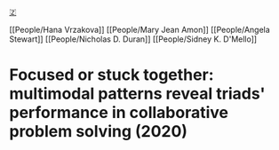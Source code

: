 [🇿](zotero://select/library/items/C3UJBRYQ)

[[People/Hana Vrzakova]] [[People/Mary Jean Amon]] [[People/Angela Stewart]] [[People/Nicholas D. Duran]] [[People/Sidney K. D'Mello]] 
# Focused or stuck together: multimodal patterns reveal triads' performance in collaborative problem solving (2020)

